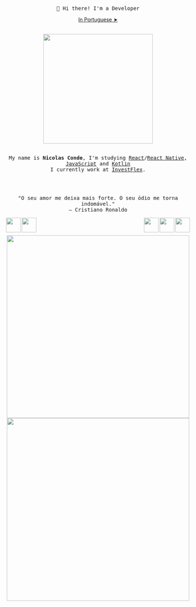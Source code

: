 <div align="center">
    <samp>
        👋 Hi there! I'm a Developer
    </samp>
    <p align="center"><a href="./README.pt-br.md">In Portuguese ➤</a></p>
    <br>
    <img src="https://media.giphy.com/media/5lAtcHWPAYFdS/giphy.gif" align="center" width="300">    
</div>
<br>

<samp>
    <p align="center">
        My name is <strong>Nicolas Conde</strong>, I'm studying <a href="https://pt-br.reactjs.org/">React</a>/<a href="https://reactnative.dev/">React Native</a>, <a href="">JavaScript</a> and <a href="https://developer.android.com/">Kotlin</a>
    <br>
        I currently work at <a href="https://investflex.com.br/">InvestFlex</a>.
</samp>
<br>
<br>
<br>
<br>

<p align="center">
    "O seu amor me deixa mais forte. O seu ódio me torna indomável."
    <br>
    ― Cristiano Ronaldo
</p>

<div>
    <a href="https://www.linkedin.com/in/nicolas-conde/" ><img src="https://img.icons8.com/nolan/128/linkedin-circled.png" width="40" align="left">
    <a href="https://api.whatsapp.com/send?phone=5511984041727" ><img src="https://img.icons8.com/nolan/128/whatsapp.png" width="40" align="left"></a>
    <a><img src="https://img.icons8.com/color/144/000000/kotlin.png" width="40" align="right"></a>
    <a><img src="https://img.icons8.com/nolan/64/react-native.png" width="40" align="right"></a>
    <a><img src="https://img.icons8.com/nolan/96/javascript.png" width="40" align="right"></a>
</div>
<br>
<br>
<br>

<div display="flex" align="center">
    <img width="500" src="https://github-readme-stats.vercel.app/api?username=nicolasconde&show_icons=true&theme=nightowl"/>
    <img width="500" src="https://github-readme-stats.vercel.app/api/top-langs/?username=nicolasconde&layout=compact&theme=nightowl">
</div>